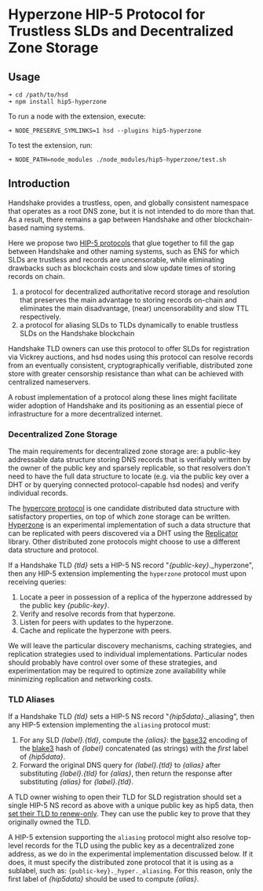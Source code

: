 # Hyperzone HIP-5 Protocol for Trustless SLDs and Decentralized Zone Storage

## Usage

```
➜ cd /path/to/hsd
➜ npm install hip5-hyperzone
```

To run a node with the extension, execute:

```
➜ NODE_PRESERVE_SYMLINKS=1 hsd --plugins hip5-hyperzone
```

To test the extension, run:

```
➜ NODE_PATH=node_modules ./node_modules/hip5-hyperzone/test.sh
```

## Introduction

Handshake provides a trustless, open, and globally consistent namespace that operates as a root DNS zone, but it is not intended to do more than that. As a result, there remains a gap between Handshake and other blockchain-based naming systems.

Here we propose two [HIP-5 protocols](https://github.com/handshake-org/HIPs/blob/master/HIP-0005.md) that glue together to fill the gap between Handshake and other naming systems, such as ENS for which SLDs are trustless and records are uncensorable, while eliminating drawbacks such as blockchain costs and slow update times of storing records on chain.

1. a protocol for decentralized authoritative record storage and resolution that preserves the main advantage to storing records on-chain and eliminates the main disadvantage, (near) uncensorability and slow TTL respectively.
1. a protocol for aliasing SLDs to TLDs dynamically to enable trustless SLDs on the Handshake blockchain

Handshake TLD owners can use this protocol to offer SLDs for registration via Vickrey auctions, and hsd nodes using this protocol can resolve records from an eventually consistent, cryptographically verifiable, distributed zone store with greater censorship resistance than what can be achieved with centralized nameservers.

A robust implementation of a protocol along these lines might facilitate wider adoption of Handshake and its positioning as an essential piece of infrastructure for a more decentralized internet.

### Decentralized Zone Storage

The main requirements for decentralized zone storage are: a public-key addressable data structure storing DNS records that is verifiably written by the owner of the public key and sparsely replicable, so that resolvers don't need to have the full data structure to locate (e.g. via the public key over a DHT or by querying connected protocol-capable hsd nodes) and verify individual records.

The [hypercore protocol](https://hypercore-protocol.org/) is one candidate distributed data structure with satisfactory properties, on top of which zone storage can be written. [Hyperzone](https://github.com/lukeburns/hyperzone) is an experimental implementation of such a data structure that can be replicated with peers discovered via a DHT using the [Replicator](https://github.com/lukeburns/replicator) library. Other distributed zone protocols might choose to use a different data structure and protocol.

If a Handshake TLD _{tld}_ sets a HIP-5 NS record "_{public-key}_._hyperzone", then any HIP-5 extension implementing the `hyperzone` protocol must upon receiving queries:

1. Locate a peer in possession of a replica of the hyperzone addressed by the public key _{public-key}_.
2. Verify and resolve records from that hyperzone.
3. Listen for peers with updates to the hyperzone.
4. Cache and replicate the hyperzone with peers.

We will leave the particular discovery mechanisms, caching strategies, and replication strategies used to individual implementations. Particular nodes should probably have control over some of these strategies, and experimentation may be required to optimize zone availability while minimizing replication and networking costs.

### TLD Aliases

If a Handshake TLD _{tld}_ sets a HIP-5 NS record "_{hip5data}_._aliasing", then any HIP-5 extension implementing the `aliasing` protocol must:

1. For any SLD _{label}.{tld}_, compute the _{alias}_: the [base32](https://github.com/bcoin-org/bs32) encoding of the [blake3](https://github.com/connor4312/blake3) hash of _{label}_ concatenated (as strings) with the _first_ label of _{hip5data}_.
2. Forward the original DNS query for _{label}.{tld}_ to _{alias}_ after substituting _{label}.{tld}_ for _{alias}_, then return the response after substituting _{alias}_ for _{label}.{tld}_.

A TLD owner wishing to open their TLD for SLD registration should set a single HIP-5 NS record as above with a unique public key as hip5 data, then [set their TLD to renew-only](https://github.com/handshake-org/hsd/pull/567). They can use the public key to prove that they originally owned the TLD.

A HIP-5 extension supporting the `aliasing` protocol might also resolve top-level records for the TLD using the public key as a decentralized zone address, as we do in the experimental implementation discussed below. If it does, it must specify the distributed zone protocol that it is using as a sublabel, such as: `{public-key}._hyper._aliasing`. For this reason, only the first label of _{hip5data}_ should be used to compute _{alias}_.
